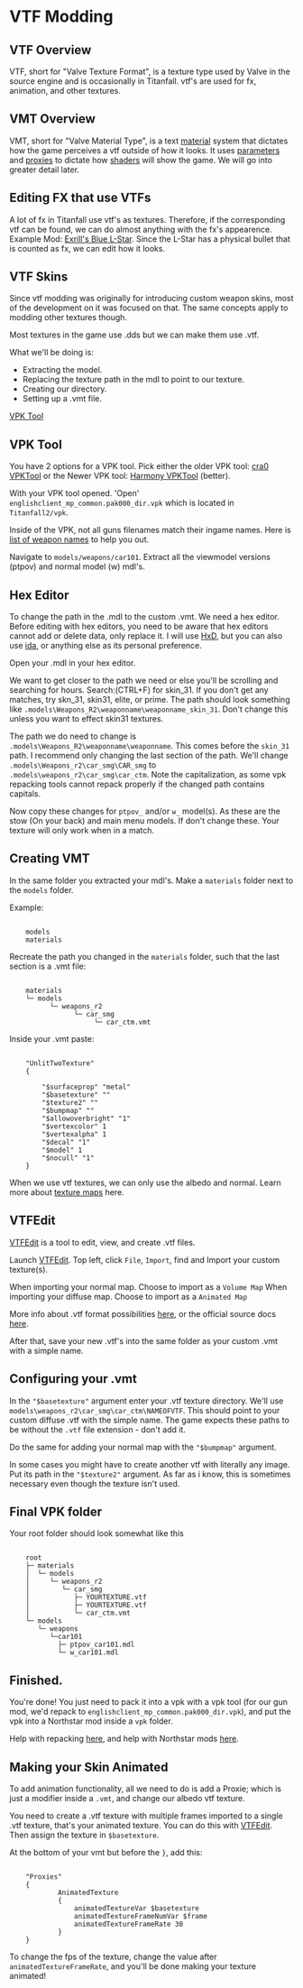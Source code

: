# VTF Modding

## VTF Overview

VTF, short for "Valve Texture Format", is a texture type used by Valve in the source engine and is occasionally in Titanfall. vtf's are used for fx, animation, and other textures. 


## VMT Overview

VMT, short for "Valve Material Type", is a text [material](https://developer.valvesoftware.com/wiki/Material) system that dictates how the game perceives a vtf outside of how it looks. It uses [parameters](https://developer.valvesoftware.com/wiki/Category:List_of_Shader_Parameters) and [proxies](https://developer.valvesoftware.com/wiki/Material_proxies) to dictate how [shaders](https://developer.valvesoftware.com/wiki/Shader) will show the game. We will go into greater detail later.

## Editing FX that use VTFs

A lot of fx in Titanfall use vtf's as textures. Therefore, if the corresponding vtf can be found, we can do almost anything with the fx's appearence.
Example Mod: [Exrill's Blue L-Star](https://northstar.thunderstore.io/package/EXRILL/Exrills_Blue_Lstar/).
Since the L-Star has a physical bullet that is counted as fx, we can edit how it looks.

## VTF Skins

Since vtf modding was originally for introducing custom weapon skins, most of the development on it was focused on that. The same concepts apply to modding other textures though.

Most textures in the game use .dds but we can make them use .vtf. 

What we'll be doing is:

- Extracting the model.
- Replacing the texture path in the mdl to point to our texture.
- Creating our directory.
- Setting up a .vmt file.

[VPK Tool](https://github.com/Wanty5883/Titanfall2/blob/master/tools/Titanfall_VPKTool3.4_Portable.zip)

## VPK Tool

You have 2 options for a VPK tool. Pick either the older VPK tool:
[cra0 VPKTool](https://github.com/Wanty5883/Titanfall2/blob/master/tools/Titanfall_VPKTool3.4_Portable.zip)
or the Newer VPK tool: [Harmony VPKTool](https://github.com/harmonytf/HarmonyVPKTool) (better).

With your VPK tool opened. 'Open' ``englishclient_mp_common.pak000_dir.vpk`` which is located in ``Titanfall2/vpk``. 

Inside of the VPK, not all guns filenames match their ingame names. Here is [list of weapon names](https://noskill.gitbook.io/titanfall2/documentation/file-location/weapon/weapon-model) to help you out. 

Navigate to ``models/weapons/car101``. Extract all the viewmodel versions (ptpov) and normal model (w) mdl's.

## Hex Editor

To change the path in the .mdl to the custom .vmt. 
We need a hex editor. Before editing with hex editors, you need to be aware that hex editors cannot add or delete data, only replace it. I will use [HxD](https://mh-nexus.de/en/hxd/), but you can also use [ida](https://hex-rays.com/ida-free/), or anything else as its personal preference. 

Open your .mdl in your hex editor. 

We want to get closer to the path we need or else you'll be scrolling and searching for hours. Search:(CTRL+F) for skin_31. If you don't get any matches, try skn_31, skin31, elite, or prime. The path should look something like ``.models\Weapons_R2\weaponname\weaponname_skin_31``. 
Don't change this unless you want to effect skin31 textures.

The path we do need to change is ``.models\Weapons_R2\weaponname\weaponname``. This comes before the ``skin_31`` path. 
I recommend only changing the last section of the path. We'll change ``.models\Weapons_r2\car_smg\CAR_smg`` to ``.models\weapons_r2\car_smg\car_ctm``. Note the capitalization, as some vpk repacking tools cannot repack properly if the changed path contains capitals. 

Now copy these changes for ``ptpov_`` and/or ``w_`` model(s). As these are the stow (On your back) and main menu models. If don't change these. Your texture will only work when in a match.

## Creating VMT

In the same folder you extracted your mdl's. Make a ``materials`` folder next to the ``models`` folder. 

Example:
```

    models
    materials
```

Recreate the path you changed in the ``materials`` folder, such that the last section is a .vmt file:

```text

    materials
    └─ models
          └─ weapons_r2
                └─ car_smg
                     └─ car_ctm.vmt

```

Inside your .vmt paste:

```

    "UnlitTwoTexture"
    {

        "$surfaceprop" "metal"
        "$basetexture" ""
        "$texture2" ""
        "$bumpmap" ""   
        "$allowoverbright" "1"
        "$vertexcolor" 1
        "$vertexalpha" 1 
        "$decal" "1"
        "$model" 1
        "$nocull" "1"
    }

```

When we use vtf textures, we can only use the albedo and normal. Learn more about [texture maps](https://retryy.gitbook.io/tf2/wiki/create/texturemaps) here.

## VTFEdit

[VTFEdit](https://nemstools.github.io/pages/VTFLib-Download.html) is a tool to edit, view, and create .vtf files.


Launch [VTFEdit](https://nemstools.github.io/pages/VTFLib-Download.html). Top left, click ``File``, ``Import``, find and Import your custom texture(s).

When importing your normal map. Choose to import as a ``Volume Map``
When importing your diffuse map. Choose to import as a ``Animated Map``

More info about .vtf format possibilities [here](https://retryy.gitbook.io/tf2/wiki/create/formats), or the official source docs [here](https://developer.valvesoftware.com/wiki/Valve_Texture_Format).

After that, save your new .vtf's into the same folder as your custom .vmt with a simple name.

## Configuring your .vmt

In the ``"$basetexture"`` argument enter your .vtf texture directory. We'll use ``models\weapons_r2\car_smg\car_ctm\NAMEOFVTF``. This should point to your custom diffuse .vtf with the simple name. The game expects these paths to be without the ``.vtf`` file extension - don't add it.

Do the same for adding your normal map with the ``"$bumpmap"`` argument.

In some cases you might have to create another vtf with literally any image. Put its path in the ``"$texture2"`` argument. As far as i know, this is sometimes necessary even though the texture isn't used.

## Final VPK folder

Your root folder should look somewhat like this

```text

    root
    ├─ materials
    │  └─ models
    │     └─ weapons_r2
    │        └─ car_smg
    │           ├─ YOURTEXTURE.vtf
    │           ├─ YOURTEXTURE.vtf
    │           └─ car_ctm.vmt
    └─ models
       └─ weapons
          └─car101
            ├─ ptpov_car101.mdl
            └─ w_car101.mdl

```

## Finished.

You're done! You just need to pack it into a vpk with a vpk tool (for our gun mod, we'd repack to ``englishclient_mp_common.pak000_dir.vpk``), and put the vpk into a Northstar mod inside a ``vpk`` folder. 

Help with repacking [here](https://noskill.gitbook.io/titanfall2/intro/duction/vpk-packpack), and help with Northstar mods [here](https://r2northstar.readthedocs.io/en/latest/guides/gettingstarted.html).

## Making your Skin Animated

To add animation functionality, all we need to do is add a Proxie; which is just a modifier inside a ``.vmt``, and change our albedo vtf texture. 

You need to create a .vtf texture with multiple frames imported to a single .vtf texture, that's your animated texture. You can do this with [VTFEdit](https://nemstools.github.io/pages/VTFLib-Download.html). Then assign the texture in ``$basetexture``.

At the bottom of your vmt but before the ``}``, add this:

```text
    
    "Proxies"
    {
            AnimatedTexture
            {
                animatedTextureVar $basetexture
                animatedTextureFrameNumVar $frame
                animatedTextureFrameRate 30
            }
    }
```


To change the fps of the texture, change the value after ``animatedTextureFrameRate``, and you'll be done making your texture animated!